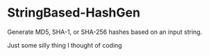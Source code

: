 # StringBased-HashGen
Generate MD5, SHA-1, or SHA-256 hashes based on an input string.


Just some silly thing I thought of coding